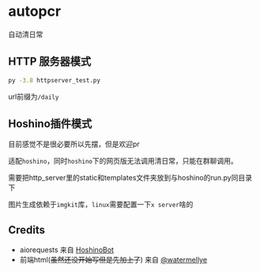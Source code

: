# autopcr
自动清日常

## HTTP 服务器模式

```bash
py -3.8 httpserver_test.py
```

url前缀为`/daily`

## Hoshino插件模式

目前感觉不是很必要所以先摆，但是欢迎pr

适配`hoshino`，同时`hoshino`下的网页版无法调用清日常，只能在群聊调用。

需要把http_server里的static和templates文件夹放到与hoshino的run.py同目录下

图片生成依赖于`imgkit`库，`linux`需要配置一下`x server`啥的

## Credits
- aiorequests 来自 [HoshinoBot](https://github.com/Ice-Cirno/HoshinoBot)
- 前端html(~~虽然还没开始写但是先加上了~~) 来自 [@watermellye](https://github.com/watermellye)
